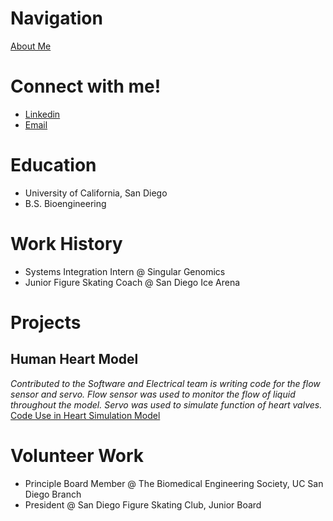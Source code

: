 # Navigation
[About Me](second-page)

# Connect with me!
- [Linkedin](https://www.linkedin.com/in/alisakunimoto/)
- [Email](mailto:alisakunimoto@gmail.com)

# Education
- University of California, San Diego
- B.S. Bioengineering

# Work History
- Systems Integration Intern @ Singular Genomics
- Junior Figure Skating Coach @ San Diego Ice Arena

# Projects
## Human Heart Model
*Contributed to the Software and Electrical team is writing code for the flow sensor and servo. Flow sensor was used to monitor the flow of liquid throughout the model. Servo was used to simulate function of heart valves.*  
[Code Use in Heart Simulation Model](https://github.com/d3moore2002/UCSD_BMES_PT_2024-25_HeartSim/tree/main)

# Volunteer Work
- Principle Board Member @ The Biomedical Engineering Society, UC San Diego Branch
- President @ San Diego Figure Skating Club, Junior Board
